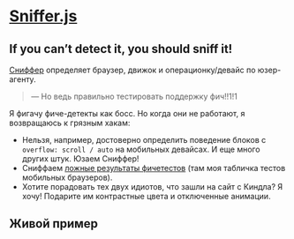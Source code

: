# [Sniffer.js](https://github.com/wilddeer/Sniffer)

## If you can’t detect it, you should sniff it!

[Сниффер](https://github.com/wilddeer/Sniffer) определяет браузер, движок и операционку/девайс по юзер-агенту.

> — Но ведь правильно тестировать поддержку фич!!1!1

Я фигачу фиче-детекты как босс. Но когда они не работают, я возвращаюсь к грязным хакам:

- Нельзя, например, достоверно определить поведение блоков с `overflow: scroll / auto` на мобильных девайсах. И еще много других штук. Юзаем Сниффер!
- Сниффаем [ложные результаты фичетестов](https://docs.google.com/spreadsheet/ccc?key=0AjA1cIs8C8MGdFdyQ0lMQnhMbHJEeVZpMW9XejhzU2c&usp=sharing#gid=0) (там моя табличка тестов мобильных браузеров).
- Хотите порадовать тех двух идиотов, что зашли на сайт с Киндла? Я хочу! Подарите им контрастные цвета и отключенные анимации.

## Живой пример

<pre><code id="test_console"></code></pre>

<script src="/js/sniffer.min.js"></script>
<script>
(function () {
	const consoleBlock = document.getElementById('test_console');

	function sanitize (text) {
		text = text.toString();
        text = text.replace(/&/g, '&amp;'); //before other sanitize replaces!
        text = text.replace(/</g, '&lt;');
        text = text.replace(/>/g, '&gt;');
        text = text.replace(/"/g, '&quot;');
        text = text.replace(/'/g, '&#39;');

        return text;
    }

    const elements = [];

    elements.push([
    	'navigator.userAgent',
    	navigator.userAgent
    ]);
	elements.push([
		'Sniff.os.name',
		Sniff.os.name
	]);
	elements.push([
		'Sniff.os.fullName',
		Sniff.os.fullName
	]);
	elements.push([
		'Sniff.os.version',
		Sniff.os.version
	]);
	if (Sniff.os.versionName) {
		elements.push([
			'Sniff.os.versionName',
			Sniff.os.versionName
		]);
	}
	elements.push([
		'Sniff.browser.name',
		Sniff.browser.name
	]);
	elements.push([
		'Sniff.browser.fullName',
		Sniff.browser.fullName
	]);
	elements.push([
		'Sniff.browser.engine',
		Sniff.browser.engine
	]);
	elements.push([
		'Sniff.browser.version',
		Sniff.browser.version
	]);

	for (let prop in Sniff.features) {
		elements.push([
			`Sniff.features.${prop}`,
			Sniff.features[prop]
		]);
	}

	consoleBlock.innerHTML = elements
		.map(([key, value]) => `<b>${sanitize(key)}</b>\n${sanitize(value)}`)
		.join('\n\n');
}());
</script>
